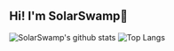 ## Hi! I'm SolarSwamp👋


![SolarSwamp's github stats](https://github-readme-stats.vercel.app/api?username=SolarSwamp&show_icons=true&theme=dark)
![Top Langs](https://github-readme-stats.vercel.app/api/top-langs/?username=SolarSwamp&langs_count=1&theme=dark)



<!--
**SolarSwamp/SolarSwamp** is a ✨ _special_ ✨ repository because its `README.md` (this file) appears on your GitHub profile.

Here are some ideas to get you started:

- 🔭 I’m currently working on ...
- 🌱 I’m currently learning ...
- 👯 I’m looking to collaborate on ...
- 🤔 I’m looking for help with ...
- 💬 Ask me about ...
- 📫 How to reach me: ...
- 😄 Pronouns: ...
- ⚡ Fun fact: ...
-->
